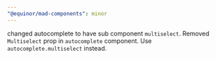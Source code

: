 ```yaml
---
"@equinor/mad-components": minor
---
```


changed autocomplete to have sub component `multiselect`. Removed `Multiselect` prop in
`autocomplete` component. Use `autocomplete.multiselect` instead.
